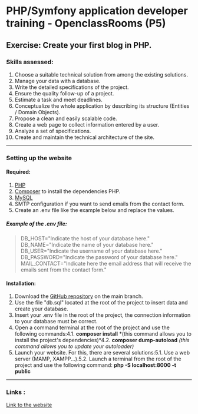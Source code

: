 # PHP/Symfony application developer training - OpenclassRooms (P5)

## Exercise: Create your first blog in PHP.

### Skills assessed:

1. Choose a suitable technical solution from among the existing solutions.
2. Manage your data with a database.
3. Write the detailed specifications of the project.
4. Ensure the quality follow-up of a project.
5. Estimate a task and meet deadlines.
6. Conceptualize the whole application by describing its structure (Entities / Domain Objects).
7. Propose a clean and easily scalable code.
8. Create a web page to collect information entered by a user.
9. Analyze a set of specifications.
10. Create and maintain the technical architecture of the site.

---

### Setting up the website

#### Required:

1. [PHP](https://www.php.net/downloads.php)
2. [Composer](https://getcomposer.org/download/) to install the dependencies PHP.
3. [MySQL](https://www.mysql.com/fr/downloads/)
4. SMTP configuration if you want to send emails from the contact form.
5. Create an .env file like the example below and replace the values.

##### Example of the .env file:

> DB_HOST="Indicate the host of your database here."
> DB_NAME="Indicate the name of your database here."
> DB_USER="Indicate the username of your database here."
> DB_PASSWORD="Indicate the password of your database here."
> MAIL_CONTACT="Indicate here the email address that will receive the emails sent from the contact form."

#### Installation:

1. Download the [GitHub repository](https://github.com/Galusss/Blog.git) on the main branch.
2. Use the file "db.sql" located at the root of the project to insert data and create your database.
3. Insert your .env file in the root of the project, the connection information to your database must be correct.
4. Open a command terminal at the root of the project and use the following commands:4.1. **composer install** *(this command allows you to install the project's dependencies)*4.2. **composer dump-autoload** *(this command allows you to update your autoloader)*
5. Launch your website. For this, there are several solutions:5.1. Use a web server (MAMP, XAMPP...).5.2. Launch a terminal from the root of the project and use the following command: **php -S localhost:8000 -t public**

---

### Links :

[Link to the website](https://blog.gael-paquien.fr/)

